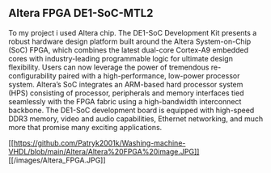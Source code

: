 ## Altera FPGA DE1-SoC-MTL2
To my project i used Altera chip. The DE1-SoC Development Kit presents a robust hardware design platform built around the Altera
System-on-Chip (SoC) FPGA, which combines the latest dual-core Cortex-A9 embedded cores
with industry-leading programmable logic for ultimate design flexibility. Users can now leverage
the power of tremendous re-configurability paired with a high-performance, low-power processor
system. Altera’s SoC integrates an ARM-based hard processor system (HPS) consisting of processor,
peripherals and memory interfaces tied seamlessly with the FPGA fabric using a high-bandwidth
interconnect backbone. The DE1-SoC development board is equipped with high-speed DDR3
memory, video and audio capabilities, Ethernet networking, and much more that promise many
exciting applications.


[[https://github.com/Patryk2001k/Washing-machine-VHDL/blob/main/Altera/Altera%20FPGA%20image.JPG]]
[[/images/Altera_FPGA.JPG]]
